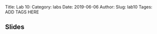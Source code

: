 Title: Lab 10:
Category: labs
Date: 2019-06-06
Author: 
Slug: lab10
Tages: ADD TAGS HERE


## Slides
<!-- - [PDF | Lecture 1: Description]({attach}presentation/Lecture1_Data.pdf) -->